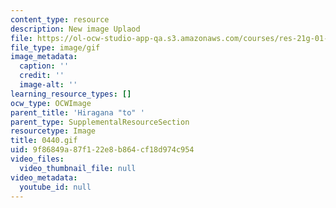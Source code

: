 ```yaml
---
content_type: resource
description: New image Uplaod
file: https://ol-ocw-studio-app-qa.s3.amazonaws.com/courses/res-21g-01-kana-spring-2010/9f86849a87f122e8b864cf18d974c954_0440.gif
file_type: image/gif
image_metadata:
  caption: ''
  credit: ''
  image-alt: ''
learning_resource_types: []
ocw_type: OCWImage
parent_title: 'Hiragana "to" '
parent_type: SupplementalResourceSection
resourcetype: Image
title: 0440.gif
uid: 9f86849a-87f1-22e8-b864-cf18d974c954
video_files:
  video_thumbnail_file: null
video_metadata:
  youtube_id: null
---
```

